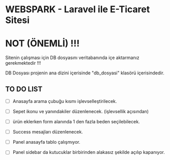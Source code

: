 <h1>WEBSPARK - Laravel ile E-Ticaret Sitesi</h1>

# NOT (ÖNEMLİ) !!!
Sitenin çalışması için DB dosyasını veritabanında içe aktarmanız gerekmektedir !!!

DB Dosyası projenin ana dizini içerisinde "db_dosyasi" klasörü içerisindedir.

## TO DO LIST

 - [ ] Anasayfa arama çubuğu kısmı işlevselleştirilecek.

 - [ ] Sepet ikonu ve yanındakiler düzenlenecek. (işlevsellik açısından)

 - [ ] ürün eklerken form alanında 1 den fazla beden seçilebilecek.

 - [ ] Success mesajları düzenlenecek.

 - [ ] Panel anasayfa tablo çalışmıyor.

 - [ ] Panel sidebar da kutucuklar birbirinden alakasız şekilde açılıp kapanıyor.
